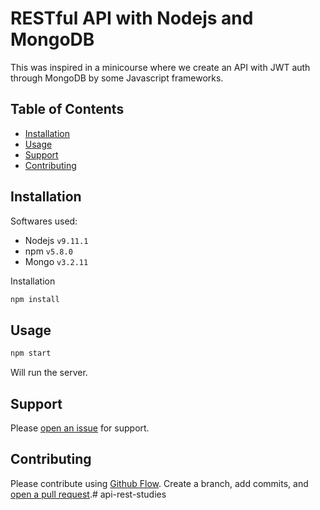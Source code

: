 # RESTful API with Nodejs and MongoDB

This was inspired in a minicourse where we create an API with JWT auth
through MongoDB by some Javascript frameworks.

## Table of Contents

- [Installation](#installation)
- [Usage](#usage)
- [Support](#support)
- [Contributing](#contributing)

## Installation

Softwares used:
* Nodejs `v9.11.1`
* npm `v5.8.0`
* Mongo `v3.2.11`

Installation 

```sh
npm install  
```

## Usage

```sh
npm start
```

Will run the server.



## Support

Please [open an issue](https://github.com/fraction/readme-boilerplate/issues/new) for support.

## Contributing

Please contribute using [Github Flow](https://guides.github.com/introduction/flow/). Create a branch, add commits, and [open a pull request](https://github.com/fraction/readme-boilerplate/compare/).# api-rest-studies
